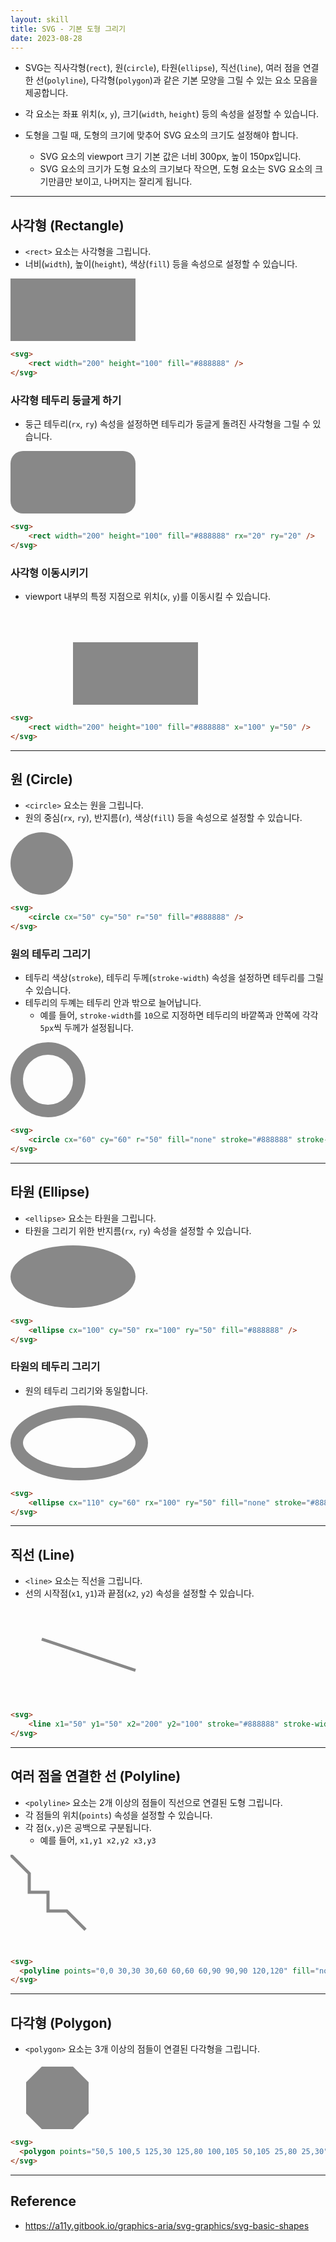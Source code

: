 ```yaml
---
layout: skill
title: SVG - 기본 도형 그리기
date: 2023-08-28
---
```





- SVG는 직사각형(`rect`), 원(`circle`), 타원(`ellipse`), 직선(`line`), 여러 점을 연결한 선(`polyline`), 다각형(`polygon`)과 같은 기본 모양을 그릴 수 있는 요소 모음을 제공합니다.
- 각 요소는 좌표 위치(`x`, `y`), 크기(`width`, `height`) 등의 속성을 설정할 수 있습니다.

- 도형을 그릴 때, 도형의 크기에 맞추어 SVG 요소의 크기도 설정해야 합니다.
    - SVG 요소의 viewport 크기 기본 값은 너비 300px, 높이 150px입니다.
    - SVG 요소의 크기가 도형 요소의 크기보다 작으면, 도형 요소는 SVG 요소의 크기만큼만 보이고, 나머지는 잘리게 됩니다.




---




## 사각형 (Rectangle)

- `<rect>` 요소는 사각형을 그립니다.
- 너비(`width`), 높이(`height`), 색상(`fill`) 등을 속성으로 설정할 수 있습니다.

<svg height="100">
    <rect width="200" height="100" fill="#888888" />
</svg>

```html
<svg>
    <rect width="200" height="100" fill="#888888" />
</svg>
```


### 사각형 테두리 둥글게 하기

- 둥근 테두리(`rx`, `ry`) 속성을 설정하면 테두리가 둥글게 돌려진 사각형을 그릴 수 있습니다.

<svg height="100">
    <rect width="200" height="100" fill="#888888" rx="20" ry="20" />
</svg>

```html
<svg>
    <rect width="200" height="100" fill="#888888" rx="20" ry="20" />
</svg>
```


### 사각형 이동시키기

- viewport 내부의 특정 지점으로 위치(`x`, `y`)를 이동시킬 수 있습니다.

<svg>
    <rect width="200" height="100" fill="#888888" x="100" y="50" />
</svg>

```html
<svg>
    <rect width="200" height="100" fill="#888888" x="100" y="50" />
</svg>
```




---




## 원 (Circle)

- `<circle>` 요소는 원을 그립니다.
- 원의 중심(`rx`, `ry`), 반지름(`r`), 색상(`fill`) 등을 속성으로 설정할 수 있습니다.

<svg height="100">
    <circle cx="50" cy="50" r="50" fill="#888888" />
</svg>

```html
<svg>
    <circle cx="50" cy="50" r="50" fill="#888888" />
</svg>
```


### 원의 테두리 그리기

- 테두리 색상(`stroke`), 테두리 두께(`stroke-width`) 속성을 설정하면 테두리를 그릴 수 있습니다.
- 테두리의 두꼐는 테두리 안과 밖으로 늘어납니다.
    - 예를 들어, `stroke-width`를 `10`으로 지정하면 테두리의 바깥쪽과 안쪽에 각각 `5px`씩 두께가 설정됩니다.

<svg height="120">
    <circle cx="60" cy="60" r="50" fill="none" stroke="#888888" stroke-width="20" />
</svg>

```html
<svg>
    <circle cx="60" cy="60" r="50" fill="none" stroke="#888888" stroke-width="20" />
</svg>
```




---




## 타원 (Ellipse)

- `<ellipse>` 요소는 타원을 그립니다.
- 타원을 그리기 위한 반지름(`rx`, `ry`) 속성을 설정할 수 있습니다.

<svg height="100">
    <ellipse cx="100" cy="50" rx="100" ry="50" fill="#888888" />
</svg>

```html
<svg>
    <ellipse cx="100" cy="50" rx="100" ry="50" fill="#888888" />
</svg>
```


### 타원의 테두리 그리기

- 원의 테두리 그리기와 동일합니다.

<svg height="120">
    <ellipse cx="110" cy="60" rx="100" ry="50" fill="none" stroke="#888888" stroke-width="20" />
</svg>

```html
<svg>
    <ellipse cx="110" cy="60" rx="100" ry="50" fill="none" stroke="#888888" stroke-width="20" />
</svg>
```




---




## 직선 (Line)

- `<line>` 요소는 직선을 그립니다.
- 선의 시작점(`x1`, `y1`)과 끝점(`x2`, `y2`) 속성을 설정할 수 있습니다.

<svg>
    <line x1="50" y1="50" x2="200" y2="100" stroke="#888888" stroke-width="5" />
</svg>

```html
<svg>
    <line x1="50" y1="50" x2="200" y2="100" stroke="#888888" stroke-width="5" />
</svg>
```




---




## 여러 점을 연결한 선 (Polyline)

- `<polyline>` 요소는 2개 이상의 점들이 직선으로 연결된 도형 그립니다.
- 각 점들의 위치(`points`) 속성을 설정할 수 있습니다.
- 각 점(`x,y`)은 공백으로 구분됩니다.
    - 예를 들어, `x1,y1 x2,y2 x3,y3`

<svg>
  <polyline points="0,0 30,30 30,60 60,60 60,90 90,90 120,120" fill="none" stroke="#888888" stroke-width="5" />
</svg>

```html
<svg>
  <polyline points="0,0 30,30 30,60 60,60 60,90 90,90 120,120" fill="none" stroke="#888888" stroke-width="5" />
</svg>
```



---




## 다각형 (Polygon)

- `<polygon>` 요소는 3개 이상의 점들이 연결된 다각형을 그립니다.

<svg height="105">
  <polygon points="50,5 100,5 125,30 125,80 100,105 50,105 25,80 25,30" fill="#888888" />
</svg>

```html
<svg>
  <polygon points="50,5 100,5 125,30 125,80 100,105 50,105 25,80 25,30" fill="#888888" />
</svg>
```




---




## Reference

- <https://a11y.gitbook.io/graphics-aria/svg-graphics/svg-basic-shapes>
